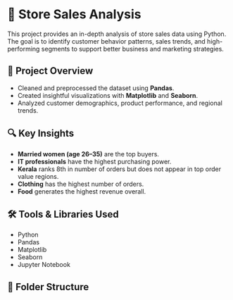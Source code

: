# 🛒 Store Sales Analysis

This project provides an in-depth analysis of store sales data using Python. The goal is to identify customer behavior patterns, sales trends, and high-performing segments to support better business and marketing strategies.

## 📌 Project Overview

- Cleaned and preprocessed the dataset using **Pandas**.
- Created insightful visualizations with **Matplotlib** and **Seaborn**.
- Analyzed customer demographics, product performance, and regional trends.

## 🔍 Key Insights

- **Married women (age 26–35)** are the top buyers.
- **IT professionals** have the highest purchasing power.
- **Kerala** ranks 8th in number of orders but does not appear in top order value regions.
- **Clothing** has the highest number of orders.
- **Food** generates the highest revenue overall.

## 🛠️ Tools & Libraries Used

- Python
- Pandas
- Matplotlib
- Seaborn
- Jupyter Notebook

## 📁 Folder Structure

